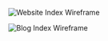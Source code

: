 ![Website Index Wireframe](https://github.com/lmarkzon.github.io/Wireframe-Index.png "Website Index Wireframe")

![Blog Index Wireframe](https://github.com/lmarkzon.github.io/blog/wireframe-blog-index.png "Blog Page Index Wireframe")